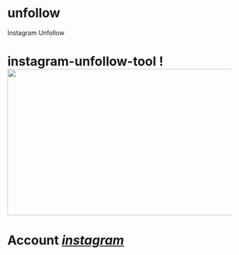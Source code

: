 # unfollow
Instagram Unfollow
# instagram-unfollow-tool !<img src="https://i.top4top.io/p_2351tqb280.jpg" width="782" height="330" />
# Account [***instagram***](https://www.instagram.com/hwpq/)
